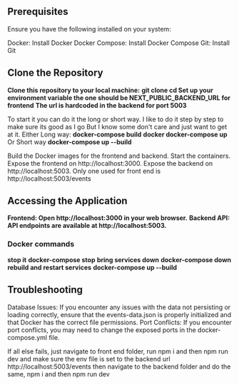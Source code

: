 ## Prerequisites
Ensure you have the following installed on your system:

Docker: Install Docker
Docker Compose: Install Docker Compose
Git: Install Git
## Clone the Repository
**Clone this repository to your local machine:**
**git clone <repo>**
**cd <repo directory>**
**Set up your environment variable the one should be NEXT_PUBLIC_BACKEND_URL for frontend**
**The url is hardcoded in the backend for port 5003**

To start it you can do it the long or short way. I like to do it step by step to make sure its good as I go
But I know some don't care and just want to get at it. 
Either Long way:
  **docker-compose build**
  **docker docker-compose up**
Or Short way
**docker-compose up --build**

Build the Docker images for the frontend and backend.
Start the containers.
Expose the frontend on http://localhost:3000.
Expose the backend on http://localhost:5003.
Only one used for front end is http://localhost:5003/events

## Accessing the Application
**Frontend: Open http://localhost:3000 in your web browser.**
**Backend API: API endpoints are available at http://localhost:5003.**

### Docker commands
**stop it**
**docker-compose stop**
**bring services down**
**docker-compose down**
**rebuild and restart services**
**docker-compose up --build**

## Troubleshooting
Database Issues: If you encounter any issues with the data not persisting or loading correctly, ensure that the events-data.json is properly initialized and that Docker has the correct file permissions.
Port Conflicts: If you encounter port conflicts, you may need to change the exposed ports in the docker-compose.yml file.

If all else fails, just navigate to front end folder, run npm i and then npm run dev and make sure the env file is set to the backend url http://localhost:5003/events
then navigate to the backend folder and do the same, npm i and then npm run dev

